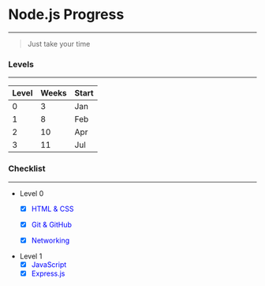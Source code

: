 # Node.js Progress 
---
> Just take your time


### Levels
---
| Level | Weeks | Start |
|----------|----------|----------|
| 0    | 3    | Jan    |
| 1    | 8    | Feb    |
| 2    | 10    | Apr    |
| 3    | 11    | Jul    |

### Checklist
---
- Level 0
    - [x] <span style="color:blue">HTML & CSS</span>
    - [x] <span style="color:blue">Git & GitHub</span>
    - [x] <span style="color:blue">Networking</span>
    

- Level 1
    - [x] <span style="color:blue">JavaScript</span>
    - [x] <span style="color:blue">Express.js</span>